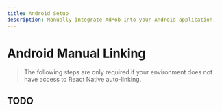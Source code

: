 ```yaml
---
title: Android Setup
description: Manually integrate AdMob into your Android application. 
---
```


# Android Manual Linking

> The following steps are only required if your environment does not have access to React Native
auto-linking. 

## TODO
